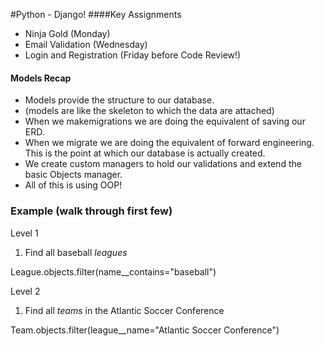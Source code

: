 #Python - Django!
####Key Assignments
- Ninja Gold (Monday)
- Email Validation (Wednesday)
- Login and Registration (Friday before Code Review!)

#### Models Recap
- Models provide the structure to our database.
- (models are like the skeleton to which the data are attached)
- When we makemigrations we are doing the equivalent of saving our ERD.
- When we migrate we are doing the equivalent of forward engineering. This is the point at which our database is actually created.
- We create custom managers to hold our validations and extend the basic Objects manager.
- All of this is using OOP!


### Example (walk through first few)
Level 1
1. Find all baseball _leagues_

  League.objects.filter(name\__contains="baseball")


Level 2
1. Find all _teams_ in the Atlantic Soccer Conference

  Team.objects.filter(league\__name="Atlantic Soccer Conference")
